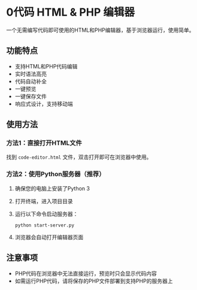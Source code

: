 # 0代码 HTML & PHP 编辑器

一个无需编写代码即可使用的HTML和PHP编辑器，基于浏览器运行，使用简单。

## 功能特点

- 支持HTML和PHP代码编辑
- 实时语法高亮
- 代码自动补全
- 一键预览
- 一键保存文件
- 响应式设计，支持移动端

## 使用方法

### 方法1：直接打开HTML文件

找到 `code-editor.html` 文件，双击打开即可在浏览器中使用。

### 方法2：使用Python服务器（推荐）

1. 确保您的电脑上安装了Python 3

2. 打开终端，进入项目目录

3. 运行以下命令启动服务器：
   ```
   python start-server.py
   ```

4. 浏览器会自动打开编辑器页面

## 注意事项

- PHP代码在浏览器中无法直接运行，预览时只会显示代码内容
- 如需运行PHP代码，请将保存的PHP文件部署到支持PHP的服务器上
